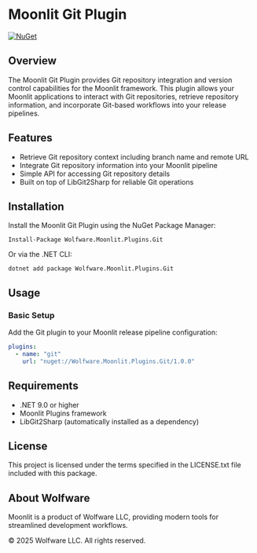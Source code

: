 # Moonlit Git Plugin

[![NuGet](https://img.shields.io/nuget/v/Wolfware.Moonlit.Plugins.Git.svg)](https://www.nuget.org/packages/Wolfware.Moonlit.Plugins.Git/)

## Overview

The Moonlit Git Plugin provides Git repository integration and version control capabilities for the Moonlit framework. This plugin allows your Moonlit applications to interact with Git repositories, retrieve repository information, and incorporate Git-based workflows into your release pipelines.

## Features

- Retrieve Git repository context including branch name and remote URL
- Integrate Git repository information into your Moonlit pipeline
- Simple API for accessing Git repository details
- Built on top of LibGit2Sharp for reliable Git operations

## Installation

Install the Moonlit Git Plugin using the NuGet Package Manager:

```
Install-Package Wolfware.Moonlit.Plugins.Git
```

Or via the .NET CLI:

```
dotnet add package Wolfware.Moonlit.Plugins.Git
```

## Usage

### Basic Setup

Add the Git plugin to your Moonlit release pipeline configuration:

```yaml
plugins:
  - name: "git"
    url: "nuget://Wolfware.Moonlit.Plugins.Git/1.0.0"
```

## Requirements

- .NET 9.0 or higher
- Moonlit Plugins framework
- LibGit2Sharp (automatically installed as a dependency)

## License

This project is licensed under the terms specified in the LICENSE.txt file included with this package.

## About Wolfware

Moonlit is a product of Wolfware LLC, providing modern tools for streamlined development workflows.

© 2025 Wolfware LLC. All rights reserved.